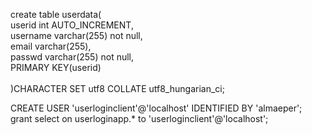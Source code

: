 create table userdata(\
	userid int AUTO_INCREMENT,\
    username varchar(255) not null,\
    email varchar(255),\
    passwd varchar(255) not null,\
    PRIMARY KEY(userid)\
\
)CHARACTER SET utf8 COLLATE utf8_hungarian_ci;


CREATE USER 'userloginclient'@'localhost' IDENTIFIED BY 'almaeper';\
grant select on userloginapp.* to 'userloginclient'@'localhost'; 
